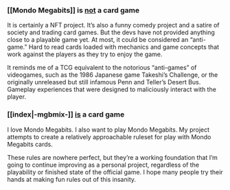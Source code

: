 ### [[Mondo Megabits]] is <u>not</u> a card game

It is certainly a NFT project. It’s also a funny comedy project and a satire of society and trading card games. But the devs have not provided anything close to a playable game yet. At most, it could be considered an “anti-game.” Hard to read cards loaded with mechanics and game concepts that work against the players as they try to enjoy the game. 

It reminds me of a TCG equivalent to the notorious “anti-games” of videogames, such as the 1986 Japanese game Takeshi’s Challenge, or the originally unreleased but still infamous Penn and Teller’s Desert Bus. Gameplay experiences that were designed to maliciously interact with the player.  

### [[index|-mgbmix-]] <u>is</u> a card game

I love Mondo Megabits. I also want to play Mondo Megabits. My project attempts to create a relatively approachable ruleset for play with Mondo Megabits cards. 

These rules are nowhere perfect, but they’re a working foundation that I’m going to continue improving as a personal project, regardless of the playability or finished state of the official game. I hope many people try their hands at making fun rules out of this insanity.